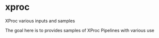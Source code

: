 xproc
=====

XProc various inputs and samples

The goal here is to provides samples of XProc Pipelines with various use

